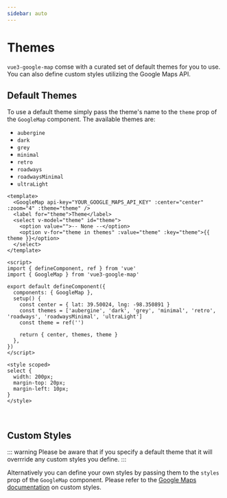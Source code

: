 ```yaml
---
sidebar: auto
---
```


# Themes

`vue3-google-map` comse with a curated set of default themes for you to use. You can also define custom styles utilizing the Google Maps API.

## Default Themes

To use a default theme simply pass the theme's name to the `theme` prop of the `GoogleMap` component. The available themes are:

- `aubergine`
- `dark`
- `grey`
- `minimal`
- `retro`
- `roadways`
- `roadwaysMinimal`
- `ultraLight`

<!-- prettier-ignore -->
```vue
<template>
  <GoogleMap api-key="YOUR_GOOGLE_MAPS_API_KEY" :center="center" :zoom="4" :theme="theme" />
  <label for="theme">Theme</label>
  <select v-model="theme" id="theme">
    <option value="">-- None --</option>
    <option v-for="theme in themes" :value="theme" :key="theme">{{ theme }}</option>
  </select>
</template>

<script>
import { defineComponent, ref } from 'vue'
import { GoogleMap } from 'vue3-google-map'

export default defineComponent({
  components: { GoogleMap },
  setup() {
    const center = { lat: 39.50024, lng: -98.350891 }
    const themes = ['aubergine', 'dark', 'grey', 'minimal', 'retro', 'roadways', 'roadwaysMinimal', 'ultraLight']
    const theme = ref('')

    return { center, themes, theme }
  },
})
</script>

<style scoped>
select {
  width: 200px;
  margin-top: 20px;
  margin-left: 10px;
}
</style>
```

\
<ThemesExample style="width: 100%; height: 500px" />

## Custom Styles

::: warning
Please be aware that if you specify a default theme that it will overrride any custom styles you define.
:::

Alternatively you can define your own styles by passing them to the `styles` prop of the `GoogleMap` component. Please refer to the [Google Maps documentation](https://developers.google.com/maps/documentation/javascript/reference/map#MapOptions.styles) on custom styles.
